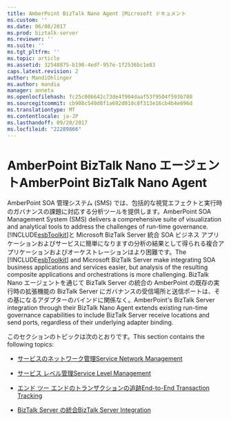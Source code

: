 ```yaml
---
title: AmberPoint BizTalk Nano Agent |Microsoft ドキュメント
ms.custom: ''
ms.date: 06/08/2017
ms.prod: biztalk-server
ms.reviewer: ''
ms.suite: ''
ms.tgt_pltfrm: ''
ms.topic: article
ms.assetid: 32548875-b190-4edf-957e-1f2536bc1e83
caps.latest.revision: 2
author: MandiOhlinger
ms.author: mandia
manager: anneta
ms.openlocfilehash: fc25c00b642c73de4f904daaf53f9504f593b780
ms.sourcegitcommit: cb908c540d8f1a692d01dc8f313e16cb4b4e696d
ms.translationtype: MT
ms.contentlocale: ja-JP
ms.lasthandoff: 09/20/2017
ms.locfileid: "22289866"
---
```

# <a name="amberpoint-biztalk-nano-agent"></a><span data-ttu-id="e6796-102">AmberPoint BizTalk Nano エージェント</span><span class="sxs-lookup"><span data-stu-id="e6796-102">AmberPoint BizTalk Nano Agent</span></span>
<span data-ttu-id="e6796-103">AmberPoint SOA 管理システム (SMS) では、包括的な視覚エフェクトと実行時のガバナンスの課題に対応する分析ツールを提供します。</span><span class="sxs-lookup"><span data-stu-id="e6796-103">AmberPoint SOA Management System (SMS) delivers a comprehensive suite of visualization and analytical tools to address the challenges of run-time governance.</span></span> <span data-ttu-id="e6796-104">[!INCLUDE[esbToolkit](../includes/esbtoolkit-md.md)]と Microsoft BizTalk Server 統合 SOA ビジネス アプリケーションおよびサービスに簡単になりますの分析の結果として得られる複合アプリケーションおよびオーケストレーションはより困難です。</span><span class="sxs-lookup"><span data-stu-id="e6796-104">The [!INCLUDE[esbToolkit](../includes/esbtoolkit-md.md)] and Microsoft BizTalk Server make integrating SOA business applications and services easier, but analysis of the resulting composite applications and orchestrations is more challenging.</span></span> <span data-ttu-id="e6796-105">BizTalk Nano エージェントを通じて BizTalk Server の統合の AmberPoint の既存の実行時の拡張機能の BizTalk Server にガバナンスの受信場所と送信ポートは、その基になるアダプターのバインドに関係なく。</span><span class="sxs-lookup"><span data-stu-id="e6796-105">AmberPoint's BizTalk Server integration through their BizTalk Nano Agent extends existing run-time governance capabilities to include BizTalk Server receive locations and send ports, regardless of their underlying adapter binding.</span></span>  
  
 <span data-ttu-id="e6796-106">このセクションのトピックは次のとおりです。</span><span class="sxs-lookup"><span data-stu-id="e6796-106">This section contains the following topics:</span></span>  
  
-   [<span data-ttu-id="e6796-107">サービスのネットワーク管理</span><span class="sxs-lookup"><span data-stu-id="e6796-107">Service Network Management</span></span>](../esb-toolkit/service-network-management.md)  
  
-   [<span data-ttu-id="e6796-108">サービス レベル管理</span><span class="sxs-lookup"><span data-stu-id="e6796-108">Service Level Management</span></span>](../esb-toolkit/service-level-management.md)  
  
-   [<span data-ttu-id="e6796-109">エンド ツー エンドのトランザクションの追跡</span><span class="sxs-lookup"><span data-stu-id="e6796-109">End-to-End Transaction Tracking</span></span>](../esb-toolkit/end-to-end-transaction-tracking.md)  
  
-   [<span data-ttu-id="e6796-110">BizTalk Server の統合</span><span class="sxs-lookup"><span data-stu-id="e6796-110">BizTalk Server Integration</span></span>](../esb-toolkit/biztalk-server-integration2.md)